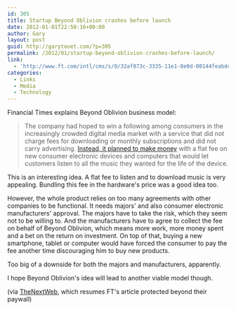 ```yaml
---
id: 305
title: Startup Beyond Oblivion crashes before launch
date: 2012-01-01T22:50:16+00:00
author: Gary
layout: post
guid: http://garytouet.com/?p=305
permalink: /2012/01/startup-beyond-oblivion-crashes-before-launch/
link:
  - 'http://www.ft.com/intl/cms/s/0/32af873c-3335-11e1-8e0d-00144feabdc0.html#axzz1iCjGQKfy'
categories:
  - Links
  - Media
  - Technology
---
```

Financial Times explains Beyond Oblivion business model:
<blockquote>The company had hoped to win a following among consumers in the increasingly crowded digital media market with a service that did not charge fees for downloading or monthly subscriptions and did not carry advertising. <a href="http://www.ft.com/intl/cms/s/2/cf315abe-ca93-11e0-94d0-00144feabdc0.html#axzz1iCjGQKfy">Instead, it planned to make money</a> with a flat fee on new consumer electronic devices and computers that would let customers listen to all the music they wanted for the life of the device.</blockquote>

This is an interesting idea. A flat fee to listen and to download music is very appealing. Bundling this fee in the hardware's price was a good idea too.

However, the whole product relies on too many agreements with other companies to be functional. It needs majors' and also consumer electronic manufacturers' approval. The majors have to take the risk, which they seem not to be willing to. And the manufacturers have to agree to collect the fee on behalf of Beyond Oblivion, which means more work, more money spent and a bet on the return on investment. On top of that, buying a new smartphone, tablet or computer would have forced the consumer to pay the fee another time discouraging him to buy new products. 

Too big of a downside for both the majors and manufacturers, apparently.

I hope Beyond Oblivion's idea will lead to another viable model though. 

(via <a href="http://thenextweb.com/insider/2011/12/31/ambitious-unlimited-music-startup-beyond-oblivion-closes-down-before-launch/">TheNextWeb</a>, which resumes FT's article protected beyond their paywall)